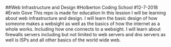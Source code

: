 ##Web Infrastructure and Design
#Holberton Coding School
#12-7-2018
#Erwin Gove
This repo is made for education
In this lession I will be learning about web infrastructure and design.
I will learn the basic design of how someone makes a websight as well as
the basics of how the internet as a whole works. Including how one connects
to a websight. I will learn about firewalls servers including but not limited to
web servers and dns servers as well is ISPs and all other basics of the world
wide web.